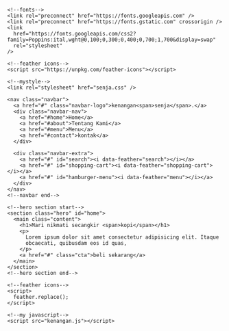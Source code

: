 <html lang="en">
  <head>
    <meta charset="UTF-8" />
    <meta name="viewport" content="width=device-width, initial-scale=1.0" />
    <title>Kopi kenangan senja</title>

    <!--fonts-->
    <link rel="preconnect" href="https://fonts.googleapis.com" />
    <link rel="preconnect" href="https://fonts.gstatic.com" crossorigin />
    <link
      href="https://fonts.googleapis.com/css2?family=Poppins:ital,wght@0,100;0,300;0,400;0,700;1,700&display=swap"
      rel="stylesheet"
    />

    <!--feather icons-->
    <script src="https://unpkg.com/feather-icons"></script>

    <!--mystyle-->
    <link rel="stylesheet" href="senja.css" />
  </head>
  <body>
    <!--navbar start-->

    <nav class="navbar">
      <a href="#" class="navbar-logo">kenangan<span>senja</span>.</a>
      <div class="navbar-nav">
        <a href="#home">Home</a>
        <a href="#about">Tentang Kami</a>
        <a href="#menu">Menu</a>
        <a href="#contact">kontak</a>
      </div>

      <div class="navbar-extra">
        <a href="#" id="search"><i data-feather="search"></i></a>
        <a href="#" id="shopping-cart"><i data-feather="shopping-cart"></i></a>
        <a href="#" id="hamburger-menu"><i data-feather="menu"></i></a>
      </div>
    </nav>
    <!--navbar end-->

    <!--hero section start-->
    <section class="hero" id="home">
      <main class="content">
        <h1>Mari nikmati secangkir <span>kopi</span></h1>
        <p>
          Lorem ipsum dolor sit amet consectetur adipisicing elit. Itaque
          obcaecati, quibusdam eos id quas,
        </p>
        <a href="#" class="cta">beli sekarang</a>
      </main>
    </section>
    <!--hero section end-->

    <!--feather icons-->
    <script>
      feather.replace();
    </script>

    <!--my javascript-->
    <script src="kenangan.js"></script>
  </body>
</html>

